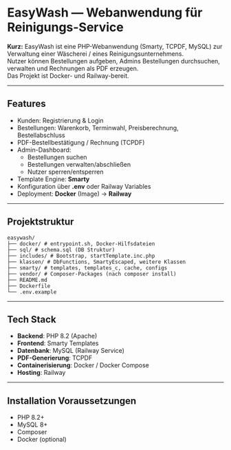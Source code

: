 # EasyWash — Webanwendung für Reinigungs-Service

**Kurz:** EasyWash ist eine PHP-Webanwendung (Smarty, TCPDF, MySQL) zur Verwaltung einer Wäscherei / eines Reinigungsunternehmens.  
Nutzer können Bestellungen aufgeben, Admins Bestellungen durchsuchen, verwalten und Rechnungen als PDF erzeugen.  
Das Projekt ist Docker- und Railway-bereit.

---

## Features
- Kunden: Registrierung & Login
- Bestellungen: Warenkorb, Terminwahl, Preisberechnung, Bestellabschluss
- PDF-Bestellbestätigung / Rechnung (TCPDF)
- Admin-Dashboard:
  - Bestellungen suchen
  - Bestellungen verwalten/abschließen
  - Nutzer sperren/entsperren
- Template Engine: **Smarty**
- Konfiguration über **.env** oder Railway Variables
- Deployment: **Docker** (Image) → **Railway**

---

## Projektstruktur
```
easywash/
├── docker/ # entrypoint.sh, Docker-Hilfsdateien
├── sql/ # schema.sql (DB Struktur)
├── includes/ # Bootstrap, startTemplate.inc.php
├── klassen/ # DbFunctions, SmartyEscaped, weitere Klassen
├── smarty/ # templates, templates_c, cache, configs
├── vendor/ # Composer-Packages (nach composer install)
├── README.md
├── Dockerfile
└── .env.example
```
---

## Tech Stack

- **Backend**: PHP 8.2 (Apache)
- **Frontend**: Smarty Templates
- **Datenbank**: MySQL (Railway Service)
- **PDF-Generierung**: TCPDF
- **Containerisierung**: Docker / Docker Compose
- **Hosting**: Railway

---

## Installation Voraussetzungen
- PHP 8.2+
- MySQL 8+
- Composer
- Docker (optional)

